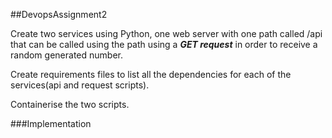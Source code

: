 ##DevopsAssignment2

Create two services using Python, one web server with one path called /api that can be called using the path using a ***GET request*** in order to receive a random generated number.

Create requirements files to list all the dependencies for each of the services(api and request scripts).

Containerise the two scripts.

###Implementation
